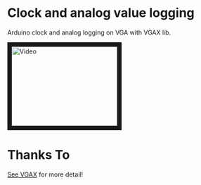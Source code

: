 # Clock and analog value logging

Arduino clock and analog logging on VGA with VGAX lib.

<a href="http://www.youtube.com/watch?feature=player_embedded&v=YdVCQ34RmGM" target="_blank"><img src="http://img.youtube.com/vi/YdVCQ34RmGM/0.jpg" 
alt="Video" width="240" height="180" border="10" /></a>

# Thanks To

[See VGAX](https://github.com/smaffer/vgax) for more detail!